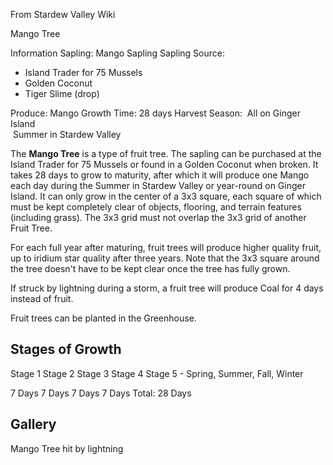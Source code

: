 From Stardew Valley Wiki

Mango Tree

Information Sapling: Mango Sapling Sapling Source:

- Island Trader for 75 Mussels
- Golden Coconut
- Tiger Slime (drop)

Produce: Mango Growth Time: 28 days Harvest Season:  All on Ginger Island  
 Summer in Stardew Valley

The **Mango Tree** is a type of fruit tree. The sapling can be purchased at the Island Trader for 75 Mussels or found in a Golden Coconut when broken. It takes 28 days to grow to maturity, after which it will produce one Mango each day during the Summer in Stardew Valley or year-round on Ginger Island. It can only grow in the center of a 3x3 square, each square of which must be kept completely clear of objects, flooring, and terrain features (including grass). The 3x3 grid must not overlap the 3x3 grid of another Fruit Tree.

For each full year after maturing, fruit trees will produce higher quality fruit, up to iridium star quality after three years. Note that the 3x3 square around the tree doesn't have to be kept clear once the tree has fully grown.

If struck by lightning during a storm, a fruit tree will produce Coal for 4 days instead of fruit.

Fruit trees can be planted in the Greenhouse.

## Stages of Growth

Stage 1 Stage 2 Stage 3 Stage 4 Stage 5 - Spring, Summer, Fall, Winter

7 Days 7 Days 7 Days 7 Days Total: 28 Days

## Gallery

Mango Tree hit by lightning
